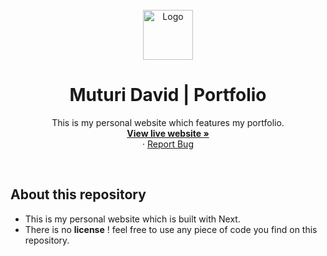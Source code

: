 <div id="top"></div>

<!-- PROJECT LOGO -->
<br />
<div align="center">
  <a href="#">
    <img src="./public/favicon.ico" alt="Logo" width="80" height="80">
  </a>

<h1 align="center">Muturi David | Portfolio</h1>

  <p align="center">
    This is my personal website which features my portfolio.
    <br />
    <a href="#"><strong>View live website »</strong></a>
    <br />
    ·
    <a href="https://github.com/tushcmd/tushdev-portfolio/issues">Report Bug</a>
  </p>
</div>

<br/>

## About this repository

- This is my personal website which is built with Next.
- There is no **license** ! feel free to use any piece of code you find on this
  repository.
